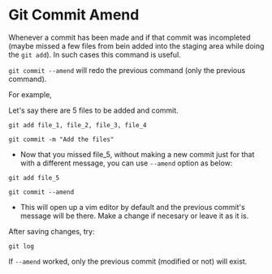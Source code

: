# Git Commit Amend

Whenever a commit has been made and if that commit was incompleted (maybe missed a few files from bein added into the staging area while doing the `git add`). In such cases this command is useful.

`git commit --amend` will redo the previous command (only the previous command).

For example,

Let's say there are 5 files to be added and commit.

```
git add file_1, file_2, file_3, file_4
```

```
git commit -m "Add the files"
```

- Now that you missed file_5, without making a new commit just for that with a different message, you can use `--amend` option as below:

```
git add file_5
```

```
git commit --amend
```

- This will open up a vim editor by default and the previous commit's message will be there. Make a change if necesary or leave it as it is.

After saving changes, try:

```
git log
```

If `--amend` worked, only the previous commit (modified or not) will exist.
